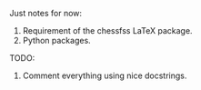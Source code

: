 Just notes for now:
1. Requirement of the chessfss LaTeX package.
2. Python packages.

TODO:
1. Comment everything using nice docstrings.
